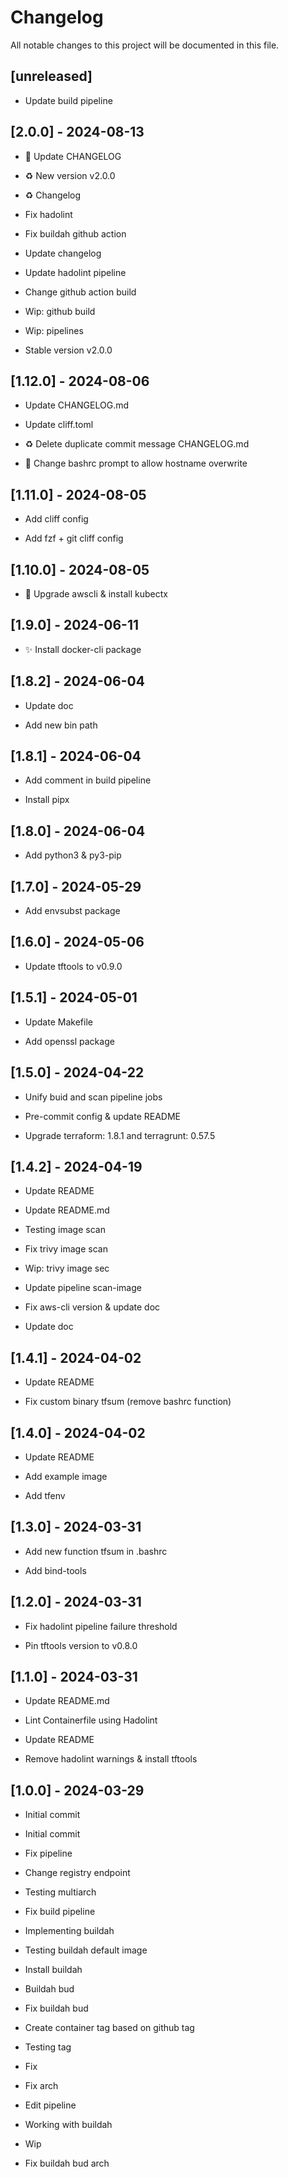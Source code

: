 # Changelog

All notable changes to this project will be documented in this file.

## [unreleased]

- Update build pipeline


## [2.0.0] - 2024-08-13

- 📝 Update CHANGELOG


- ♻️ New version v2.0.0


- ♻️ Changelog


- Fix hadolint


- Fix buildah github action


- Update changelog


- Update hadolint pipeline


- Change github action build


- Wip: github build


- Wip: pipelines


- Stable version v2.0.0


## [1.12.0] - 2024-08-06

- Update CHANGELOG.md


- Update cliff.toml


- ♻️ Delete duplicate commit message CHANGELOG.md


- 🎨 Change bashrc prompt to allow hostname overwrite


## [1.11.0] - 2024-08-05

- Add cliff config


- Add fzf + git cliff config


## [1.10.0] - 2024-08-05

- 🎨 Upgrade awscli & install kubectx


## [1.9.0] - 2024-06-11

- ✨ Install docker-cli package


## [1.8.2] - 2024-06-04

- Update doc


- Add new bin path


## [1.8.1] - 2024-06-04

- Add comment in build pipeline


- Install pipx


## [1.8.0] - 2024-06-04

- Add python3 & py3-pip


## [1.7.0] - 2024-05-29

- Add envsubst package


## [1.6.0] - 2024-05-06

- Update tftools to v0.9.0


## [1.5.1] - 2024-05-01

- Update Makefile


- Add openssl package


## [1.5.0] - 2024-04-22

- Unify buid and scan pipeline jobs


- Pre-commit config & update README


- Upgrade terraform: 1.8.1 and terragrunt: 0.57.5


## [1.4.2] - 2024-04-19

- Update README


- Update README.md


- Testing image scan


- Fix trivy image scan


- Wip: trivy image sec


- Update pipeline scan-image


- Fix aws-cli version & update doc


- Update doc


## [1.4.1] - 2024-04-02

- Update README


- Fix custom binary tfsum (remove bashrc function)


## [1.4.0] - 2024-04-02

- Update README


- Add example image


- Add tfenv


## [1.3.0] - 2024-03-31

- Add new function tfsum in .bashrc


- Add bind-tools


## [1.2.0] - 2024-03-31

- Fix hadolint pipeline failure threshold


- Pin tftools version to v0.8.0


## [1.1.0] - 2024-03-31

- Update README.md


- Lint Containerfile using Hadolint


- Update README


- Remove hadolint warnings & install tftools


## [1.0.0] - 2024-03-29

- Initial commit

- Initial commit


- Fix pipeline


- Change registry endpoint


- Testing multiarch


- Fix build pipeline


- Implementing buildah


- Testing buildah default image


- Install buildah


- Buildah bud


- Fix buildah bud


- Create container tag based on github tag


- Testing tag


- Fix


- Fix arch


- Edit pipeline


- Working with buildah


- Wip


- Fix buildah bud arch


<!-- generated by git-cliff -->
